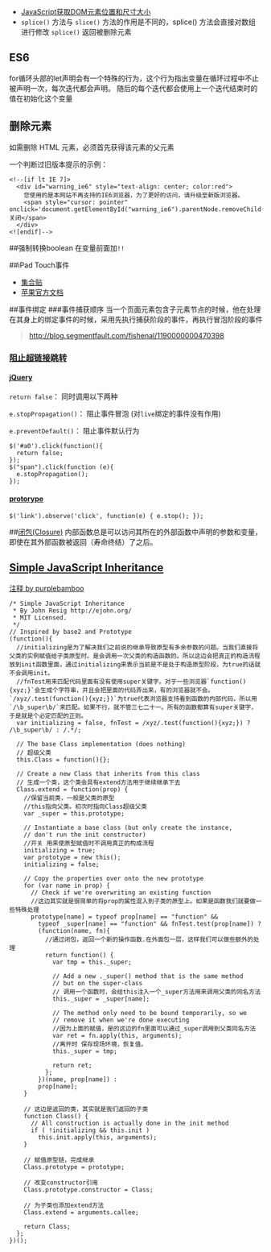 * [JavaScript获取DOM元素位置和尺寸大小](http://www.cnblogs.com/dolphinX/archive/2012/11/19/2777756.html)
* `splice()` 方法与 `slice()` 方法的作用是不同的，splice() 方法会直接对数组进行修改
`splice()` 返回被删除元素

## ES6
for循环头部的let声明会有一个特殊的行为，这个行为指出变量在循环过程中不止被声明一次，每次迭代都会声明。 随后的每个迭代都会使用上一个迭代结束时的值在初始化这个变量

## 删除元素
如需删除 HTML 元素，必须首先获得该元素的父元素

一个判断过旧版本提示的示例：

    <!--[if lt IE 7]>
      <div id="warning_ie6" style="text-align: center; color:red">
        您使用的是本网站不再支持的IE6浏览器，为了更好的访问，请升级至新版浏览器。
        <span style="cursor: pointer" onclick='document.getElementById("warning_ie6").parentNode.removeChild(document.getElementById("warning_ie6"))'>关闭</span>
      </div>
    <![endif]-->

##强制转换boolean
在变量前面加`!!`

##iPad Touch事件
* [集合贴](http://m.oschina.net/blog/88086)
* [苹果官方文档](https://developer.apple.com/library/safari/documentation/AppleApplications/Reference/SafariWebContent/HandlingEvents/HandlingEvents.html)

##事件绑定
###事件捕获顺序
当一个页面元素包含子元素节点的时候，他在处理在其身上的绑定事件的时候，采用先执行捕获阶段的事件，再执行冒泡阶段的事件
> http://blog.segmentfault.com/fishenal/1190000000470398

### [阻止超链接跳转](http://www.suchso.com/projecteactual/javascript-event-up-stopPropagation-cancelBubble.html)
#### [jQuery](http://blog.csdn.net/woshixuye/article/details/7422985)
`return false`： 同时调用以下两种

`e.stopPropagation()`： 阻止事件冒泡 (对`live`绑定的事件没有作用)

`e.preventDefault()`： 阻止事件默认行为

    $('#a0').click(function(){  
      return false;  
    });  
    $("span").click(function (e){
      e.stopPropagation();
    });

#### [protorype](http://stackoverflow.com/questions/1399613/disable-link-with-the-prototype-observe-method)
    $('link').observe('click', function(e) { e.stop(); });

##[闭包(Closure)](https://developer.mozilla.org/zh-CN/docs/Web/JavaScript/Guide/Closures)
内部函数总是可以访问其所在的外部函数中声明的参数和变量，即使在其外部函数被返回（寿命终结）了之后。

## [Simple JavaScript Inheritance](http://ejohn.org/blog/simple-javascript-inheritance/)
[注释 by purplebamboo](http://purplebamboo.github.io/2014/07/13/javascript-oo-class/)

    /* Simple JavaScript Inheritance
     * By John Resig http://ejohn.org/
     * MIT Licensed.
     */
    // Inspired by base2 and Prototype
    (function(){
      //initializing是为了解决我们之前说的继承导致原型有多余参数的问题。当我们直接将父类的实例赋值给子类原型时。是会调用一次父类的构造函数的。所以这边会把真正的构造流程放到init函数里面，通过initializing来表示当前是不是处于构造原型阶段，为true的话就不会调用init。
      //fnTest用来匹配代码里面有没有使用super关键字。对于一些浏览器`function(){xyz;}`会生成个字符串，并且会把里面的代码弄出来，有的浏览器就不会。`/xyz/.test(function(){xyz;})`为true代表浏览器支持看到函数的内部代码，所以用`/\b_super\b/`来匹配。如果不行，就不管三七二十一。所有的函数都算有super关键字，于是就是个必定匹配的正则。
      var initializing = false, fnTest = /xyz/.test(function(){xyz;}) ? /\b_super\b/ : /.*/;

      // The base Class implementation (does nothing)
      // 超级父类
      this.Class = function(){};

      // Create a new Class that inherits from this class
      // 生成一个类，这个类会具有extend方法用于继续继承下去
      Class.extend = function(prop) {
        //保留当前类，一般是父类的原型
        //this指向父类。初次时指向Class超级父类
        var _super = this.prototype;

        // Instantiate a base class (but only create the instance,
        // don't run the init constructor)
        //开关 用来使原型赋值时不调用真正的构成流程
        initializing = true;
        var prototype = new this();
        initializing = false;

        // Copy the properties over onto the new prototype
        for (var name in prop) {
          // Check if we're overwriting an existing function
          //这边其实就是很简单的将prop的属性混入到子类的原型上。如果是函数我们就要做一些特殊处理
          prototype[name] = typeof prop[name] == "function" &&
            typeof _super[name] == "function" && fnTest.test(prop[name]) ?
            (function(name, fn){
              //通过闭包，返回一个新的操作函数.在外面包一层，这样我们可以做些额外的处理
              return function() {
                var tmp = this._super;

                // Add a new ._super() method that is the same method
                // but on the super-class
                // 调用一个函数时，会给this注入一个_super方法用来调用父类的同名方法
                this._super = _super[name];

                // The method only need to be bound temporarily, so we
                // remove it when we're done executing
                //因为上面的赋值，是的这边的fn里面可以通过_super调用到父类同名方法
                var ret = fn.apply(this, arguments);  
                //离开时 保存现场环境，恢复值。
                this._super = tmp;

                return ret;
              };
            })(name, prop[name]) :
            prop[name];
        }

        // 这边是返回的类，其实就是我们返回的子类
        function Class() {
          // All construction is actually done in the init method
          if ( !initializing && this.init )
            this.init.apply(this, arguments);
        }

        // 赋值原型链，完成继承
        Class.prototype = prototype;

        // 改变constructor引用
        Class.prototype.constructor = Class;

        // 为子类也添加extend方法
        Class.extend = arguments.callee;

        return Class;
      };
    })();
